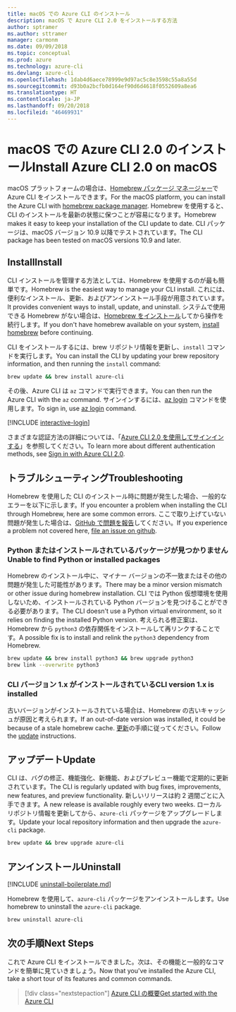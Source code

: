```yaml
---
title: macOS での Azure CLI のインストール
description: macOS で Azure CLI 2.0 をインストールする方法
author: sptramer
ms.author: sttramer
manager: carmonm
ms.date: 09/09/2018
ms.topic: conceptual
ms.prod: azure
ms.technology: azure-cli
ms.devlang: azure-cli
ms.openlocfilehash: 1dab4d6aece78999e9d97ac5c8e3598c55a8a55d
ms.sourcegitcommit: d93b0a2bcfb0d164ef90d6d4618f0552609a8ea6
ms.translationtype: HT
ms.contentlocale: ja-JP
ms.lasthandoff: 09/20/2018
ms.locfileid: "46469931"
---
```

# <a name="install-azure-cli-20-on-macos"></a><span data-ttu-id="eb09b-103">macOS での Azure CLI 2.0 のインストール</span><span class="sxs-lookup"><span data-stu-id="eb09b-103">Install Azure CLI 2.0 on macOS</span></span>

<span data-ttu-id="eb09b-104">macOS プラットフォームの場合は、[Homebrew パッケージ マネージャー](https://brew.sh)で Azure CLI をインストールできます。</span><span class="sxs-lookup"><span data-stu-id="eb09b-104">For the macOS platform, you can install the Azure CLI with [homebrew package manager](https://brew.sh).</span></span> <span data-ttu-id="eb09b-105">Homebrew を使用すると、CLI のインストールを最新の状態に保つことが容易になります。</span><span class="sxs-lookup"><span data-stu-id="eb09b-105">Homebrew makes it easy to keep your installation of the CLI update to date.</span></span> <span data-ttu-id="eb09b-106">CLI パッケージは、macOS バージョン 10.9 以降でテストされています。</span><span class="sxs-lookup"><span data-stu-id="eb09b-106">The CLI package has been tested on macOS versions 10.9 and later.</span></span>

## <a name="install"></a><span data-ttu-id="eb09b-107">Install</span><span class="sxs-lookup"><span data-stu-id="eb09b-107">Install</span></span>

<span data-ttu-id="eb09b-108">CLI インストールを管理する方法としては、Homebrew を使用するのが最も簡単です。</span><span class="sxs-lookup"><span data-stu-id="eb09b-108">Homebrew is the easiest way to manage your CLI install.</span></span> <span data-ttu-id="eb09b-109">これには、便利なインストール、更新、およびアンインストール手段が用意されています。</span><span class="sxs-lookup"><span data-stu-id="eb09b-109">It provides convenient ways to install, update, and uninstall.</span></span>
<span data-ttu-id="eb09b-110">システムで使用できる Homebrew がない場合は、[Homebrew をインストール](https://docs.brew.sh/Installation.html)してから操作を続行します。</span><span class="sxs-lookup"><span data-stu-id="eb09b-110">If you don't have homebrew available on your system, [install homebrew](https://docs.brew.sh/Installation.html) before continuing.</span></span>

<span data-ttu-id="eb09b-111">CLI をインストールするには、brew リポジトリ情報を更新し、`install` コマンドを実行します。</span><span class="sxs-lookup"><span data-stu-id="eb09b-111">You can install the CLI by updating your brew repository information, and then running the `install` command:</span></span>

```bash
brew update && brew install azure-cli
```

<span data-ttu-id="eb09b-112">その後、Azure CLI は `az` コマンドで実行できます。</span><span class="sxs-lookup"><span data-stu-id="eb09b-112">You can then run the Azure CLI with the `az` command.</span></span> <span data-ttu-id="eb09b-113">サインインするには、[az login](/cli/azure/reference-index#az-login) コマンドを使用します。</span><span class="sxs-lookup"><span data-stu-id="eb09b-113">To sign in, use [az login](/cli/azure/reference-index#az-login) command.</span></span>

[!INCLUDE [interactive-login](includes/interactive-login.md)]

<span data-ttu-id="eb09b-114">さまざまな認証方法の詳細については、「[Azure CLI 2.0 を使用してサインインする](authenticate-azure-cli.md)」を参照してください。</span><span class="sxs-lookup"><span data-stu-id="eb09b-114">To learn more about different authentication methods, see [Sign in with Azure CLI 2.0](authenticate-azure-cli.md).</span></span>

## <a name="troubleshooting"></a><span data-ttu-id="eb09b-115">トラブルシューティング</span><span class="sxs-lookup"><span data-stu-id="eb09b-115">Troubleshooting</span></span>

<span data-ttu-id="eb09b-116">Homebrew を使用した CLI のインストール時に問題が発生した場合、一般的なエラーを以下に示します。</span><span class="sxs-lookup"><span data-stu-id="eb09b-116">If you encounter a problem when installing the CLI through Homebrew, here are some common errors.</span></span> <span data-ttu-id="eb09b-117">ここで取り上げていない問題が発生した場合は、[GitHub で問題を報告](https://github.com/Azure/azure-cli/issues)してください。</span><span class="sxs-lookup"><span data-stu-id="eb09b-117">If you experience a problem not covered here, [file an issue on github](https://github.com/Azure/azure-cli/issues).</span></span>

### <a name="unable-to-find-python-or-installed-packages"></a><span data-ttu-id="eb09b-118">Python またはインストールされているパッケージが見つかりません</span><span class="sxs-lookup"><span data-stu-id="eb09b-118">Unable to find Python or installed packages</span></span>

<span data-ttu-id="eb09b-119">Homebrew のインストール中に、マイナー バージョンの不一致またはその他の問題が発生した可能性があります。</span><span class="sxs-lookup"><span data-stu-id="eb09b-119">There may be a minor version mismatch or other issue during homebrew installation.</span></span> <span data-ttu-id="eb09b-120">CLI では Python 仮想環境を使用しないため、インストールされている Python バージョンを見つけることができる必要があります。</span><span class="sxs-lookup"><span data-stu-id="eb09b-120">The CLI doesn't use a Python virtual environment, so it relies on finding the installed Python version.</span></span> <span data-ttu-id="eb09b-121">考えられる修正案は、Homebrew から `python3` の依存関係をインストールして再リンクすることです。</span><span class="sxs-lookup"><span data-stu-id="eb09b-121">A possible fix is to install and relink the `python3` dependency from Homebrew.</span></span>

```bash
brew update && brew install python3 && brew upgrade python3
brew link --overwrite python3
```

### <a name="cli-version-1x-is-installed"></a><span data-ttu-id="eb09b-122">CLI バージョン 1.x がインストールされている</span><span class="sxs-lookup"><span data-stu-id="eb09b-122">CLI version 1.x is installed</span></span>

<span data-ttu-id="eb09b-123">古いバージョンがインストールされている場合は、Homebrew の古いキャッシュが原因と考えられます。</span><span class="sxs-lookup"><span data-stu-id="eb09b-123">If an out-of-date version was installed, it could be because of a stale homebrew cache.</span></span> <span data-ttu-id="eb09b-124">[更新](#Update)の手順に従ってください。</span><span class="sxs-lookup"><span data-stu-id="eb09b-124">Follow the [update](#Update) instructions.</span></span>

## <a name="update"></a><span data-ttu-id="eb09b-125">アップデート</span><span class="sxs-lookup"><span data-stu-id="eb09b-125">Update</span></span>

<span data-ttu-id="eb09b-126">CLI は、バグの修正、機能強化、新機能、およびプレビュー機能で定期的に更新されています。</span><span class="sxs-lookup"><span data-stu-id="eb09b-126">The CLI is regularly updated with bug fixes, improvements, new features, and preview functionality.</span></span> <span data-ttu-id="eb09b-127">新しいリリースは約 2 週間ごとに入手できます。</span><span class="sxs-lookup"><span data-stu-id="eb09b-127">A new release is available roughly every two weeks.</span></span> <span data-ttu-id="eb09b-128">ローカル リポジトリ情報を更新してから、`azure-cli` パッケージをアップグレードします。</span><span class="sxs-lookup"><span data-stu-id="eb09b-128">Update your local repository information and then upgrade the `azure-cli` package.</span></span>

```bash
brew update && brew upgrade azure-cli
```

## <a name="uninstall"></a><span data-ttu-id="eb09b-129">アンインストール</span><span class="sxs-lookup"><span data-stu-id="eb09b-129">Uninstall</span></span>

[!INCLUDE [uninstall-boilerplate.md](includes/uninstall-boilerplate.md)]

<span data-ttu-id="eb09b-130">Homebrew を使用して、`azure-cli` パッケージをアンインストールします。</span><span class="sxs-lookup"><span data-stu-id="eb09b-130">Use homebrew to uninstall the `azure-cli` package.</span></span>

```bash
brew uninstall azure-cli
```

## <a name="next-steps"></a><span data-ttu-id="eb09b-131">次の手順</span><span class="sxs-lookup"><span data-stu-id="eb09b-131">Next Steps</span></span>

<span data-ttu-id="eb09b-132">これで Azure CLI をインストールできました。次は、その機能と一般的なコマンドを簡単に見ていきましょう。</span><span class="sxs-lookup"><span data-stu-id="eb09b-132">Now that you've installed the Azure CLI, take a short tour of its features and common commands.</span></span>

> [!div class="nextstepaction"]
> [<span data-ttu-id="eb09b-133">Azure CLI の概要</span><span class="sxs-lookup"><span data-stu-id="eb09b-133">Get started with the Azure CLI</span></span>](get-started-with-azure-cli.md)
